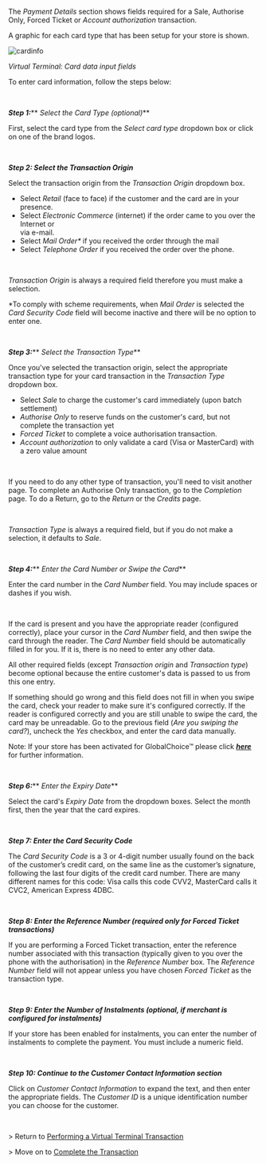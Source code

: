 <span>The <em>Payment Details</em> section shows fields required for a Sale, Authorise Only, Forced Ticket or <em>Account authorization</em> transaction.</span>

<span>A graphic for each card type that has been setup for your store is shown.</span>

<img alt="cardinfo" data-align="center" data-entity-type="file" data-entity-uuid="5ddb8715-55ee-4b1f-8ff6-b2afb7b24c7d" src="/files/cardInfo.png" /> 

<span><em><span>Virtual Terminal: Card data input fields<span>&nbsp;</span></span></em></span>

<span>To enter card information, follow the steps below:</span>

<span>&nbsp;</span>

**_<span>Step 1:</span>_**** <span><em>Select the Card Type (optional)</em></span>**

<span>First, select the card type from the <em>Select card type</em> dropdown box or click on one of the brand logos.</span>

<span>&nbsp;</span>

**_<span>Step 2: Select the Transaction Origin</span>_**

<span>Select the transaction origin from the <em>Transaction Origin</em> dropdown box.</span>

  * <span><span><span><span>Select <em>Retail</em> (face to face) if the customer and the card are in your presence. </span></span></span></span>
  * <span><span><span><span>Select <em>Electronic Commerce</em> (internet) if the order came to you over the Internet or<br /> via e-mail.</span></span></span></span>
  * <span>Select <em>Mail Order* </em>if you received the order through the mail</span>
  * <span>Select <em>Telephone Order </em>if you received the order over the phone.</span>

&nbsp;

<span><em><span>Transaction Origin</span></em><span> is always a required field therefore you must make a selection.</span></span>

<span><span>*To comply with scheme requirements, when <em>Mail Order</em> is selected the <em>Card Security Code</em> field will become inactive and there will be no option to enter one.</span></span>

<span>&nbsp;</span>

**_<span>Step 3:</span>_**** <span><em>Select the Transaction Type</em></span>**

<span>Once you've selected the transaction origin, select the appropriate transaction type for your card transaction in the <em>Transaction Type</em> dropdown box.</span>

  * <span><span><span><span>Select <em>Sale</em> to charge the customer's card immediately (upon batch settlement)</span></span></span></span>
  * <span><span><span><em><span>Authorise Only</span></em><span> to reserve funds on the customer's card, but not complete the transaction yet</span></span></span></span>
  * <span><span><span><em><span>Forced Ticket</span></em><span> to complete a voice authorisation transaction.</span></span></span></span>
  * <span><span><span><em><span>Account authorization</span></em><span> to only validate a card (Visa or MasterCard) with a zero value amount </span></span></span></span>

<span>&nbsp;</span>

<span>If you need to do any other type of transaction, you'll need to visit another page. To complete an Authorise Only transaction, go to the <em>Completion</em> page. To do a Return, go to the <em>Return</em> or the <em>Credits</em> page.</span>

<span>&nbsp;</span>

_<span>Transaction Type</span>_ <span>is always a required field, but if you do not make a selection, it defaults to <em>Sale</em>.</span>

<span>&nbsp;</span>

**_<span>Step 4:</span>_**** <span><em>Enter the Card Number or Swipe the Card</em></span>**

<span>Enter the card number in the <em>Card Number</em> field. You may include spaces or dashes if you wish.</span>

<span>&nbsp;</span>

<span>If the card is present and you have the appropriate reader (configured correctly), place your cursor in the <em>Card Number</em> field, and then swipe the card through the reader. The <em>Card Number</em> field should be automatically filled in for you. If it is, there is no need to enter any other data.</span>

<span>All other required fields (except <em>Transaction origin</em> and <em>Transaction type</em>) become optional because the entire customer's data is passed to us from this one entry.</span>

<span>If something should go wrong and this field does not fill in when you swipe the card, check your reader to make sure it's configured correctly. If the reader is configured correctly and you are still unable to swipe the card, the card may be unreadable. Go to the previous field (<em>Are you swiping the card?</em>), uncheck the <em>Yes</em> checkbox, and enter the card data manually.</span>

<span>Note: If your store has been activated for GlobalChoice™ please click <a href="http://docs.firstdata.com/org/gateway/node/57"><em><strong>here</strong></em></a> for further information.</span>

&nbsp;

**_<span>Step 6:</span>_**** <span><em>Enter the Expiry Date</em></span>**

<span>Select the card's <em>Expiry Date</em> from the dropdown boxes. Select the month first, then the year that the card expires.</span>

<span>&nbsp;</span>

**_<span>Step 7: Enter the Card Security Code</span>_**

<span>The <em>Card Security Code</em> is a 3 or 4-digit number usually found on the back of the customer’s credit card, on the same line as the customer’s signature, following the last four digits of the credit card number. There are many different names for this code: Visa calls this code CVV2, MasterCard calls it CVC2, American Express 4DBC.</span>

<span>&nbsp;</span>

**_<span>Step 8: Enter the Reference Number (required only for Forced Ticket transactions)</span>_**

<span>If you are performing a Forced Ticket transaction, enter the reference number associated with this transaction (typically given to you over the phone with the authorisation) in the <em>Reference Number </em>box. The <em>Reference Number</em> field will not appear unless you have chosen <em>Forced Ticket</em> as the transaction type.</span>

**_<span>&nbsp;</span>_**

**_<span>Step 9: Enter the Number of Instalments (optional, if merchant is configured for instalments)</span>_**

<span>If your store has been enabled for instalments, you can enter the number of instalments to complete the payment. You must include a numeric field.</span>

<span>&nbsp;</span>

**_<span>Step 10: Continue to the Customer Contact Information section</span>_**

<span>Click on <em>Customer Contact Information</em> to expand the text, and then enter the appropriate fields. The <em>Customer ID</em> is a unique identification number you can choose for the customer.</span>

&nbsp;

<span>> Return to <a href="http://docs.firstdata.com/org/gateway/node/139">Performing a Virtual Terminal Transaction</a></span>

<span>> Move on to <a href="http://docs.firstdata.com/org/gateway/node/144">Complete the Transaction</a></span>

<span>&nbsp;</span>
